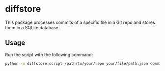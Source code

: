 
# diffstore

This package processes commits of a specific file in a Git repo and stores them in a SQLite database.

## Usage

Run the script with the following command:

```sh
python -m diffstore.script /path/to/your/repo your/file/path.json commits.db
```
